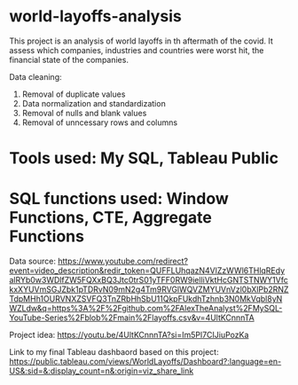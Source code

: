 # world-layoffs-analysis
This project is an analysis of world layoffs in th aftermath of the covid. 
It assess which companies, industries and countries were worst hit, the financial state of the companies.

Data cleaning:
1. Removal of duplicate values
2. Data normalization and standardization
3. Removal of nulls and blank values
4. Removal of unncessary rows and columns

# Tools used: My SQL, Tableau Public
# SQL functions used: Window Functions, CTE, Aggregate Functions

Data source: https://www.youtube.com/redirect?event=video_description&redir_token=QUFFLUhqazN4VlZzWWl6THlqREdyalRYb0w3WDlfZW5FQXxBQ3Jtc0trS01yTFF0RW9ielliVktHcGNTSTNWY1VfckxXYUVmSGJZbk1pTDRvN09mN2g4Tm9RVGlWQVZMYUVnVzl0bXlPb2RNZTdpMHh1OURVNXZSVFQ3TnZRbHhSbU11QkpFUkdhTzhnb3N0MkVqbl8yNWZLdw&q=https%3A%2F%2Fgithub.com%2FAlexTheAnalyst%2FMySQL-YouTube-Series%2Fblob%2Fmain%2Flayoffs.csv&v=4UltKCnnnTA

Project idea: https://youtu.be/4UltKCnnnTA?si=Im5Pl7CIJiuPozKa

Link to my final Tableau dashbaord based on this project: https://public.tableau.com/views/WorldLayoffs/Dashboard?:language=en-US&:sid=&:display_count=n&:origin=viz_share_link
